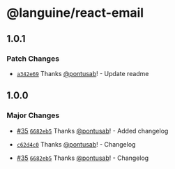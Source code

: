 # @languine/react-email

## 1.0.1

### Patch Changes

- [`a342e69`](https://github.com/midday-ai/languine/commit/a342e69260f58f89d1805814e0a15164ed81c8a6) Thanks [@pontusab](https://github.com/pontusab)! - Update readme

## 1.0.0

### Major Changes

- [#35](https://github.com/midday-ai/languine/pull/35) [`6682eb5`](https://github.com/midday-ai/languine/commit/6682eb5c8166a85b6a400acc9b15dda5f70a0490) Thanks [@pontusab](https://github.com/pontusab)! - Added changelog

- [`c62d4c0`](https://github.com/midday-ai/languine/commit/c62d4c00d447929b023f571927b429d04fa0e0fd) Thanks [@pontusab](https://github.com/pontusab)! - Changelog

- [#35](https://github.com/midday-ai/languine/pull/35) [`6682eb5`](https://github.com/midday-ai/languine/commit/6682eb5c8166a85b6a400acc9b15dda5f70a0490) Thanks [@pontusab](https://github.com/pontusab)! - Changelog
